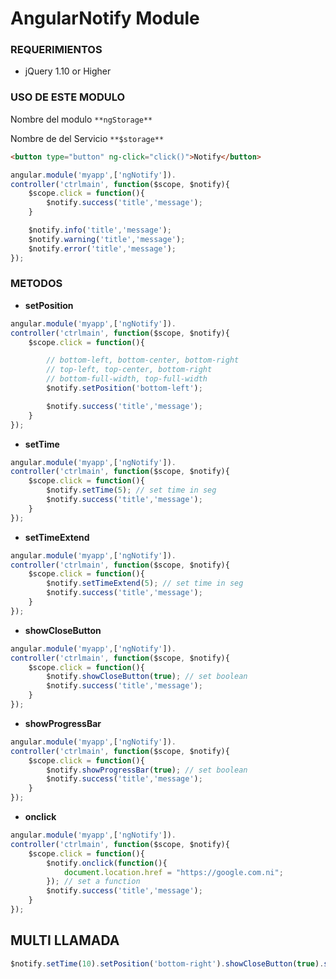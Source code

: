 AngularNotify Module
=====================

### REQUERIMIENTOS ###
* jQuery 1.10 or Higher

### USO DE ESTE MODULO ###
Nombre del modulo ` **ngStorage** `

Nombre de del Servicio ` **$storage** `

```html
<button type="button" ng-click="click()">Notify</button>
```

```javascript
angular.module('myapp',['ngNotify']).
controller('ctrlmain', function($scope, $notify){
	$scope.click = function(){
		$notify.success('title','message');
	}

	$notify.info('title','message');
	$notify.warning('title','message');
	$notify.error('title','message');
});
```
### METODOS ###
* **setPosition**
```javascript
angular.module('myapp',['ngNotify']).
controller('ctrlmain', function($scope, $notify){
	$scope.click = function(){

		// bottom-left, bottom-center, bottom-right
		// top-left, top-center, bottom-right
		// bottom-full-width, top-full-width
		$notify.setPosition('bottom-left');

		$notify.success('title','message');
	}
});
```

* **setTime**
```javascript
angular.module('myapp',['ngNotify']).
controller('ctrlmain', function($scope, $notify){
	$scope.click = function(){
		$notify.setTime(5); // set time in seg
		$notify.success('title','message');
	}
});
```

* **setTimeExtend**
```javascript
angular.module('myapp',['ngNotify']).
controller('ctrlmain', function($scope, $notify){
	$scope.click = function(){
		$notify.setTimeExtend(5); // set time in seg
		$notify.success('title','message');
	}
});
```

* **showCloseButton**
```javascript
angular.module('myapp',['ngNotify']).
controller('ctrlmain', function($scope, $notify){
	$scope.click = function(){
		$notify.showCloseButton(true); // set boolean
		$notify.success('title','message');
	}
});
```

* **showProgressBar**
```javascript
angular.module('myapp',['ngNotify']).
controller('ctrlmain', function($scope, $notify){
	$scope.click = function(){
		$notify.showProgressBar(true); // set boolean
		$notify.success('title','message');
	}
});
```

* **onclick**
```javascript
angular.module('myapp',['ngNotify']).
controller('ctrlmain', function($scope, $notify){
	$scope.click = function(){
		$notify.onclick(function(){
			document.location.href = "https://google.com.ni";
		}); // set a function
		$notify.success('title','message');
	}
});
```

## MULTI LLAMADA ##
```javascript
$notify.setTime(10).setPosition('bottom-right').showCloseButton(true).showProgressBar(true);
```

